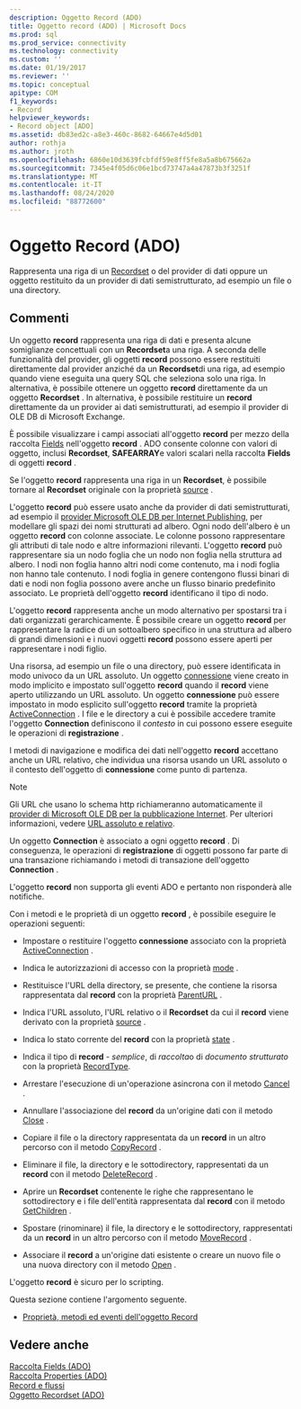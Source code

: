 ```yaml
---
description: Oggetto Record (ADO)
title: Oggetto record (ADO) | Microsoft Docs
ms.prod: sql
ms.prod_service: connectivity
ms.technology: connectivity
ms.custom: ''
ms.date: 01/19/2017
ms.reviewer: ''
ms.topic: conceptual
apitype: COM
f1_keywords:
- Record
helpviewer_keywords:
- Record object [ADO]
ms.assetid: db83ed2c-a8e3-460c-8682-64667e4d5d01
author: rothja
ms.author: jroth
ms.openlocfilehash: 6860e10d3639fcbfdf59e8ff5fe8a5a8b675662a
ms.sourcegitcommit: 7345e4f05d6c06e1bcd73747a4a47873b3f3251f
ms.translationtype: MT
ms.contentlocale: it-IT
ms.lasthandoff: 08/24/2020
ms.locfileid: "88772600"
---
```

# <a name="record-object-ado"></a>Oggetto Record (ADO)
Rappresenta una riga di un [Recordset](./recordset-object-ado.md) o del provider di dati oppure un oggetto restituito da un provider di dati semistrutturato, ad esempio un file o una directory.  
  
## <a name="remarks"></a>Commenti  
 Un oggetto **record** rappresenta una riga di dati e presenta alcune somiglianze concettuali con un **Recordset**a una riga. A seconda delle funzionalità del provider, gli oggetti **record** possono essere restituiti direttamente dal provider anziché da un **Recordset**di una riga, ad esempio quando viene eseguita una query SQL che seleziona solo una riga. In alternativa, è possibile ottenere un oggetto **record** direttamente da un oggetto **Recordset** . In alternativa, è possibile restituire un **record** direttamente da un provider ai dati semistrutturati, ad esempio il provider di OLE DB di Microsoft Exchange.  
  
 È possibile visualizzare i campi associati all'oggetto **record** per mezzo della raccolta [Fields](./fields-collection-ado.md) nell'oggetto **record** . ADO consente colonne con valori di oggetto, inclusi **Recordset**, **SAFEARRAY**e valori scalari nella raccolta **Fields** di oggetti **record** .  
  
 Se l'oggetto **record** rappresenta una riga in un **Recordset**, è possibile tornare al **Recordset** originale con la proprietà [source](./source-property-ado-record.md) .  
  
 L'oggetto **record** può essere usato anche da provider di dati semistrutturati, ad esempio il [provider Microsoft OLE DB per Internet Publishing](../../guide/appendixes/microsoft-ole-db-provider-for-internet-publishing.md), per modellare gli spazi dei nomi strutturati ad albero. Ogni nodo dell'albero è un oggetto **record** con colonne associate. Le colonne possono rappresentare gli attributi di tale nodo e altre informazioni rilevanti. L'oggetto **record** può rappresentare sia un nodo foglia che un nodo non foglia nella struttura ad albero. I nodi non foglia hanno altri nodi come contenuto, ma i nodi foglia non hanno tale contenuto. I nodi foglia in genere contengono flussi binari di dati e nodi non foglia possono avere anche un flusso binario predefinito associato. Le proprietà dell'oggetto **record** identificano il tipo di nodo.  
  
 L'oggetto **record** rappresenta anche un modo alternativo per spostarsi tra i dati organizzati gerarchicamente. È possibile creare un oggetto **record** per rappresentare la radice di un sottoalbero specifico in una struttura ad albero di grandi dimensioni e i nuovi oggetti **record** possono essere aperti per rappresentare i nodi figlio.  
  
 Una risorsa, ad esempio un file o una directory, può essere identificata in modo univoco da un URL assoluto. Un oggetto [connessione](./connection-object-ado.md) viene creato in modo implicito e impostato sull'oggetto **record** quando il **record** viene aperto utilizzando un URL assoluto. Un oggetto **connessione** può essere impostato in modo esplicito sull'oggetto **record** tramite la proprietà [ActiveConnection](./activeconnection-property-ado.md) . I file e le directory a cui è possibile accedere tramite l'oggetto **Connection** definiscono il *contesto* in cui possono essere eseguite le operazioni di **registrazione** .  
  
 I metodi di navigazione e modifica dei dati nell'oggetto **record** accettano anche un URL relativo, che individua una risorsa usando un URL assoluto o il contesto dell'oggetto di **connessione** come punto di partenza.  
  
> [!NOTE]
>  Gli URL che usano lo schema http richiameranno automaticamente il [provider di Microsoft OLE DB per la pubblicazione Internet](../../guide/appendixes/microsoft-ole-db-provider-for-internet-publishing.md). Per ulteriori informazioni, vedere [URL assoluto e relativo](../../guide/data/absolute-and-relative-urls.md).  
  
 Un oggetto **Connection** è associato a ogni oggetto **record** . Di conseguenza, le operazioni di **registrazione** di oggetti possono far parte di una transazione richiamando i metodi di transazione dell'oggetto **Connection** .  
  
 L'oggetto **record** non supporta gli eventi ADO e pertanto non risponderà alle notifiche.  
  
 Con i metodi e le proprietà di un oggetto **record** , è possibile eseguire le operazioni seguenti:  
  
-   Impostare o restituire l'oggetto **connessione** associato con la proprietà [ActiveConnection](./activeconnection-property-ado.md) .  
  
-   Indica le autorizzazioni di accesso con la proprietà [mode](./mode-property-ado.md) .  
  
-   Restituisce l'URL della directory, se presente, che contiene la risorsa rappresentata dal **record** con la proprietà [ParentURL](./parenturl-property-ado.md) .  
  
-   Indica l'URL assoluto, l'URL relativo o il **Recordset** da cui il **record** viene derivato con la proprietà [source](./source-property-ado-record.md) .  
  
-   Indica lo stato corrente del **record** con la proprietà [state](./state-property-ado.md) .  
  
-   Indica il tipo di **record**  -  *semplice*, di *raccolta*o di *documento strutturato* con la proprietà [RecordType](./recordtype-property-ado.md).  
  
-   Arrestare l'esecuzione di un'operazione asincrona con il metodo [Cancel](./cancel-method-ado.md) .  
  
-   Annullare l'associazione del **record** da un'origine dati con il metodo [Close](./close-method-ado.md) .  
  
-   Copiare il file o la directory rappresentata da un **record** in un altro percorso con il metodo [CopyRecord](./copyrecord-method-ado.md) .  
  
-   Eliminare il file, la directory e le sottodirectory, rappresentati da un **record** con il metodo [DeleteRecord](./deleterecord-method-ado.md) .  
  
-   Aprire un **Recordset** contenente le righe che rappresentano le sottodirectory e i file dell'entità rappresentata dal **record** con il metodo [GetChildren](./getchildren-method-ado.md) .  
  
-   Spostare (rinominare) il file, la directory e le sottodirectory, rappresentati da un **record** in un altro percorso con il metodo [MoveRecord](./moverecord-method-ado.md) .  
  
-   Associare il **record** a un'origine dati esistente o creare un nuovo file o una nuova directory con il metodo [Open](./open-method-ado-record.md) .  
  
 L'oggetto **record** è sicuro per lo scripting.  
  
 Questa sezione contiene l'argomento seguente.  
  
-   [Proprietà, metodi ed eventi dell'oggetto Record](./record-object-properties-methods-and-events.md)  
  
## <a name="see-also"></a>Vedere anche  
 [Raccolta Fields (ADO)](./fields-collection-ado.md)   
 [Raccolta Properties (ADO)](./properties-collection-ado.md)   
 [Record e flussi](../../guide/data/records-and-streams.md)   
 [Oggetto Recordset (ADO)](./recordset-object-ado.md)